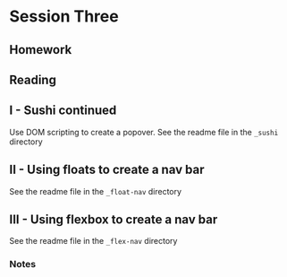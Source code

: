 # Session Three

## Homework

<!-- 1. Midterm time! Files are located [here](http://daniel.deverell.com/css-files/_midterm-files.zip). http://daniel.deverell.com/css-files/_midterm-files.zip. You need select one layout from the samples, write HTML for the content (.txt files are provided for convenience), and create CSS to match the layout. Be sure to use `white-space: pre;` for the poetry where appropriate. -->

## Reading

## I - Sushi continued

Use DOM scripting to create a popover. See the readme file in the `_sushi` directory

## II - Using floats to create a nav bar

See the readme file in the `_float-nav` directory

## III - Using flexbox to create a nav bar

See the readme file in the `_flex-nav` directory

### Notes
